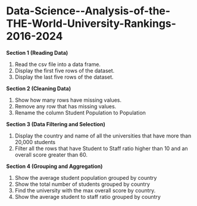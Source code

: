 # Data-Science--Analysis-of-the-THE-World-University-Rankings-2016-2024

**Section 1 (Reading Data)**
1. Read the csv file into a data frame.
2. Display the first five rows of the dataset.
3. Display the last five rows of the dataset.

   
**Section 2 (Cleaning Data)**
1. Show how many rows have missing values.
2. Remove any row that has missing values.
3. Rename the column Student Population to Population

   
**Section 3 (Data Filtering and Selection)**
1. Display the country and name of all the universities that have more than 20,000 students
2. Filter all the rows that have Student to Staff ratio higher than 10 and an overall score greater than 60.


   
**Section 4 (Grouping and Aggregation)**
1. Show the average student population grouped by country
2. Show the total number of students grouped by country
3. Find the university with the max overall score by country.
4. Show the average student to staff ratio grouped by country
